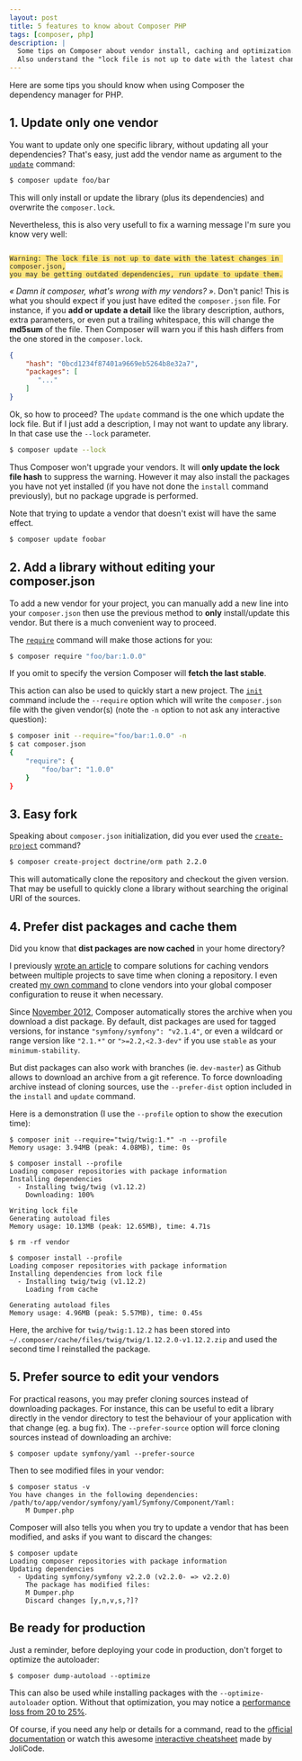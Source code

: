 ```yaml
---
layout: post
title: 5 features to know about Composer PHP
tags: [composer, php]
description: |
  Some tips on Composer about vendor install, caching and optimization.
  Also understand the "lock file is not up to date with the latest changes" warning.
---
```


Here are some tips you should know when using Composer the dependency manager for PHP.

## 1. Update only one vendor

You want to update only one specific library, without updating all your
dependencies? That's easy, just add the vendor name as argument to the
[`update`](http://getcomposer.org/doc/03-cli.md#update) command:

```bash
$ composer update foo/bar
```

This will only install or update the library (plus its dependencies) and
overwrite the `composer.lock`.

Nevertheless, this is also very usefull to fix a warning message I'm sure you
know very well:

<code class="pre" style="background:#ffe680;color:#303030">
Warning: The lock file is not up to date with the latest changes in composer.json,
you may be getting outdated dependencies, run update to update them.
</code>

*« Damn it composer, what's wrong with my vendors? »*. Don't panic! This is
what you should expect if you just have edited the `composer.json` file. For
instance, if you **add or update a detail** like the library description,
authors, extra parameters, or even put a trailing whitespace, this will change
the **md5sum** of the file. Then Composer will warn you if this hash differs from
the one stored in the `composer.lock`.

```json
{
    "hash": "0bcd1234f87401a9669eb5264b8e32a7",
    "packages": [
       "..."
    ]
}
```

Ok, so how to proceed? The `update` command is the one which update the lock file.
But if I just add a description, I may not want to update any library.
In that case use the `--lock` parameter.

```bash
$ composer update --lock
```

Thus Composer won't upgrade your vendors.
It will **only update the lock file hash** to suppress the warning.
However it may also install the packages you have not yet installed
(if you have not done the `install` command previously), but no package upgrade is performed.

Note that trying to update a vendor that doesn't exist will have the same effect.

```bash
$ composer update foobar
```

## 2. Add a library without editing your composer.json

To add a new vendor for your project, you can manually add a new line into your
`composer.json` then use the previous method to **only** install/update this vendor.
But there is a much convenient way to proceed.

The [`require`](http://getcomposer.org/doc/03-cli.md#require) command will make
those actions for you:

```bash
$ composer require "foo/bar:1.0.0"
```

If you omit to specify the version Composer will **fetch the last stable**.

This action can also be used to quickly start a new project. The
[`init`](http://getcomposer.org/doc/03-cli.md#init) command include the
`--require` option which will write the `composer.json` file with the given
vendor(s) (note the `-n` option to not ask any interactive question):

```bash
$ composer init --require="foo/bar:1.0.0" -n
$ cat composer.json
{
    "require": {
        "foo/bar": "1.0.0"
    }
}
```

## 3. Easy fork

Speaking about `composer.json` initialization, did you ever used the
[`create-project`](http://getcomposer.org/doc/03-cli.md#create-project)
command?

```bash
$ composer create-project doctrine/orm path 2.2.0
```

This will automatically clone the repository and checkout the given version.
That may be usefull to quickly clone a library without searching the original
URI of the sources.

## 4. Prefer dist packages and cache them

Did you know that **dist packages are now cached** in your home directory?

I previously [wrote an article](/blog/proxify-composer-php/)
to compare solutions for caching vendors between multiple projects to save time
when cloning a repository. I even created [my own command][stone] to clone vendors
into your global composer configuration to reuse it when necessary.

Since [November 2012](https://github.com/composer/composer/pull/1282), Composer
automatically stores the archive when you download a dist package. By default,
dist packages are used for tagged versions, for instance `"symfony/symfony":
"v2.1.4"`, or even a wildcard or range version like `"2.1.*"` or
`">=2.2,<2.3-dev"` if you use `stable` as your `minimum-stability`.

But dist packages can also work with branches (ie. `dev-master`) as Github
allows to download an archive from a git reference. To force downloading
archive instead of cloning sources, use the `--prefer-dist` option included in
the `install` and `update` command.

Here is a demonstration (I use the `--profile` option to show the execution
time):

```nohighlight
$ composer init --require="twig/twig:1.*" -n --profile
Memory usage: 3.94MB (peak: 4.08MB), time: 0s

$ composer install --profile
Loading composer repositories with package information
Installing dependencies
  - Installing twig/twig (v1.12.2)
    Downloading: 100%

Writing lock file
Generating autoload files
Memory usage: 10.13MB (peak: 12.65MB), time: 4.71s

$ rm -rf vendor

$ composer install --profile
Loading composer repositories with package information
Installing dependencies from lock file
  - Installing twig/twig (v1.12.2)
    Loading from cache

Generating autoload files
Memory usage: 4.96MB (peak: 5.57MB), time: 0.45s
```

Here, the archive for `twig/twig:1.12.2` has been stored into
`~/.composer/cache/files/twig/twig/1.12.2.0-v1.12.2.zip` and used the second
time I reinstalled the package.

## 5. Prefer source to edit your vendors

For practical reasons, you may prefer cloning sources instead of downloading
packages. For instance, this can be useful to edit a library directly in the
vendor directory to test the behaviour of your application with that change
(eg. a bug fix). The `--prefer-source` option will force cloning sources
instead of downloading an archive:

```nohighlight
$ composer update symfony/yaml --prefer-source
```

Then to see modified files in your vendor:

```nohighlight
$ composer status -v
You have changes in the following dependencies:
/path/to/app/vendor/symfony/yaml/Symfony/Component/Yaml:
    M Dumper.php
```

Composer will also tells you when you try to update a vendor that has been
modified, and asks if you want to discard the changes:

```nohighlight
$ composer update
Loading composer repositories with package information
Updating dependencies
  - Updating symfony/symfony v2.2.0 (v2.2.0- => v2.2.0)
    The package has modified files:
    M Dumper.php
    Discard changes [y,n,v,s,?]?
```

## Be ready for production

Just a reminder, before deploying your code in production, don't forget to optimize
the autoloader:

```nohighlight
$ composer dump-autoload --optimize
```

This can also be used while installing packages with the `--optimize-autoloader` option.
Without that optimization, you may notice a [performance loss from 20 to 25%](http://www.ricardclau.com/2013/03/apc-vs-zend-optimizer-benchmarks-with-symfony2/).

Of course, if you need any help or details for a command, read to the
[official documentation](http://getcomposer.org) or watch this awesome
[interactive cheatsheet][jolicode] made by JoliCode.

[composer]: http://getcomposer.org/
[jolicode]: http://composer.json.jolicode.com/
[stone]: https://github.com/mattketmo/stone
